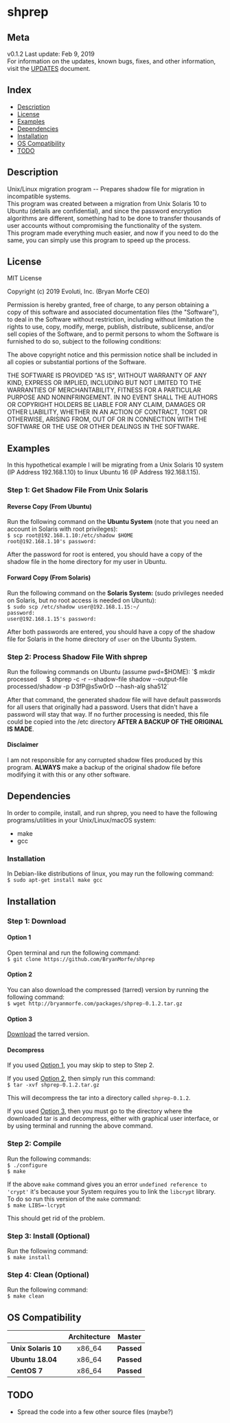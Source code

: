 # shprep

## Meta
v0.1.2
Last update: Feb 9, 2019  
For information on the updates, known bugs, fixes, and other information, visit the [UPDATES](https://github.com/BryanMorfe/shprep/blob/master/UPDATES.md) document.  

## Index
- [Description](https://github.com/BryanMorfe/shprep/blob/master/README.md#description)
- [License](https://github.com/BryanMorfe/shprep/blob/master/README.md#license)
- [Examples](https://github.com/BryanMorfe/shprep/blob/master/README.md#examples)
- [Dependencies](https://github.com/BryanMorfe/shprep/blob/master/README.md#dependencies)
- [Installation](https://github.com/BryanMorfe/shprep/blob/master/README.md#installation)
- [OS Compatibility](https://github.com/BryanMorfe/shprep/blob/master/README.md#os-compatibility)
- [TODO](https://github.com/BryanMorfe/shprep/blob/master/README.md#todo)

## Description
Unix/Linux migration program -- Prepares shadow file for migration in incompatible systems.  
This program was created between a migration from Unix Solaris 10 to Ubuntu (details are confidential), and since the password encryption algorithms are different, something had to be done to transfer thousands of user accounts without compromising the functionality of the system.  
This program made everything much easier, and now if you need to do the same, you can simply use this program to speed up the process.

## License
MIT License

Copyright (c) 2019 Evoluti, Inc. (Bryan Morfe CEO)

Permission is hereby granted, free of charge, to any person obtaining a copy
of this software and associated documentation files (the "Software"), to deal
in the Software without restriction, including without limitation the rights
to use, copy, modify, merge, publish, distribute, sublicense, and/or sell
copies of the Software, and to permit persons to whom the Software is
furnished to do so, subject to the following conditions:

The above copyright notice and this permission notice shall be included in all
copies or substantial portions of the Software.

THE SOFTWARE IS PROVIDED "AS IS", WITHOUT WARRANTY OF ANY KIND, EXPRESS OR
IMPLIED, INCLUDING BUT NOT LIMITED TO THE WARRANTIES OF MERCHANTABILITY,
FITNESS FOR A PARTICULAR PURPOSE AND NONINFRINGEMENT. IN NO EVENT SHALL THE
AUTHORS OR COPYRIGHT HOLDERS BE LIABLE FOR ANY CLAIM, DAMAGES OR OTHER
LIABILITY, WHETHER IN AN ACTION OF CONTRACT, TORT OR OTHERWISE, ARISING FROM,
OUT OF OR IN CONNECTION WITH THE SOFTWARE OR THE USE OR OTHER DEALINGS IN THE
SOFTWARE.

## Examples
In this hypothetical example I will be migrating from a Unix Solaris 10 system (IP Address 192.168.1.10) to linux Ubuntu 16 (IP Address 192.168.1.15).

### Step 1: Get Shadow File From Unix Solaris

#### Reverse Copy (From Ubuntu)
Run the following command on the **Ubuntu System** (note that you need an account in Solaris with root privileges):  
`$ scp root@192.168.1.10:/etc/shadow $HOME`  
`root@192.168.1.10's password:`  
  
After the password for root is entered, you should have a copy of the shadow file in the home directory for my user in Ubuntu.

#### Forward Copy (From Solaris)
Run the following command on the **Solaris System:** (sudo privileges needed on Solaris, but no root access is needed on Ubuntu):  
`$ sudo scp /etc/shadow user@192.168.1.15:~/`  
`password:`  
`user@192.168.1.15's password:`  
  
After both passwords are entered, you should have a copy of the shadow file for Solaris in the home directory of `user` on the Ubuntu System.  

### Step 2: Process Shadow File With shprep
Run the following commands on Ubuntu (assume pwd=$HOME):  
`$ mkdir processed`  
`$ shprep -c -r --shadow-file shadow --output-file processed/shadow -p D3fP@s5w0rD --hash-alg sha512`  
  
After that command, the generated shadow file will have default passwords for all users that originally had a password. Users that didn't have a password will stay that way. If no further processing is needed, this file could be copied into the /etc directory **AFTER A BACKUP OF THE ORIGINAL IS MADE**.  

#### Disclaimer
I am not responsible for any corrupted shadow files produced by this program. **ALWAYS** make a backup of the original shadow file before modifying it with this or any other software.  

## Dependencies
In order to compile, install, and run shprep, you need to have the following programs/utilities in your Unix/Linux/macOS system:
- make
- gcc

### Installation
In Debian-like distributions of linux, you may run the following command:  
`$ sudo apt-get install make gcc`  

## Installation

### Step 1: Download

#### Option 1
Open terminal and run the following command:  
`$ git clone https://github.com/BryanMorfe/shprep`  
  
#### Option 2
You can also download the compressed (tarred) version by running the following command:  
`$ wget http://bryanmorfe.com/packages/shprep-0.1.2.tar.gz`  
  
#### Option 3
[Download](http://bryanmorfe.com/packages/shprep-0.1.2.tar.gz) the tarred version.  

#### Decompress
If you used [Option 1](https://github.com/BryanMorfe/shprep/blob/master/README.md#option-1), you may skip to step to Step 2.  
  
If you used [Option 2](https://github.com/BryanMorfe/shprep/blob/master/README.md#option-2), then simply run this command:  
`$ tar -xvf shprep-0.1.2.tar.gz`  
  
This will decompress the tar into a directory called `shprep-0.1.2`.  
  
If you used [Option 3](https://github.com/BryanMorfe/shprep/blob/master/README.md#option-3), then you must go to the directory where the downloaded tar is and decompress, either with graphical user interface, or by using terminal and running the above command.  

### Step 2: Compile

Run the following commands:  
`$ ./configure`  
`$ make`  
  
If the above `make` command gives you an error `undefined reference to 'crypt'` it's because your System requires you to link the `libcrypt` library. To do so run this version of the `make` command:  
`$ make LIBS=-lcrypt`  
  
This should get rid of the problem.  

### Step 3: Install (Optional)
Run the following command:  
`$ make install`  
  
### Step 4: Clean (Optional)
Run the following command:  
`$ make clean`  

## OS Compatibility
| | **Architecture** | **Master** |
|---|:---:|:---:|
| **Unix Solaris 10** | x86_64 | **Passed** |
| **Ubuntu 18.04** | x86_64 | **Passed** |
| **CentOS 7** | x86_64 | **Passed** |

## TODO
- Spread the code into a few other source files (maybe?)
